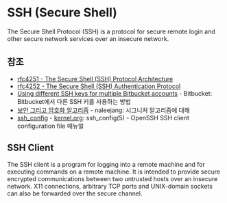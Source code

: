 # SSH (Secure Shell)

The Secure Shell Protocol (SSH) is a protocol for secure remote login and other secure network services over an insecure network.

## 참조

- [rfc4251 - The Secure Shell (SSH) Protocol Architecture](https://www.rfc-editor.org/rfc/rfc4251.html)
- [rfc4252 - The Secure Shell (SSH) Authentication Protocol](https://www.rfc-editor.org/rfc/rfc4252.html)
- [Using different SSH keys for multiple Bitbucket accounts](https://blog.developer.atlassian.com/different-ssh-keys-multiple-bitbucket-accounts/) - Bitbucket: Bitbucket에서 다른 SSH 키를 사용하는 방법
- [보안 그리고 암호화 알고리즘](https://naleejang.tistory.com/218) - naleejang: 시그니처 알고리즘에 대해
- [ssh_config](https://man7.org/linux/man-pages/man5/ssh_config.5.html) - [kernel.org](https://www.kernel.org/doc/man-pages/): ssh_config(5) - OpenSSH SSH client configuration file 매뉴얼

## SSH Client

The SSH client is a program for logging into a remote machine and for executing commands on a remote machine.  It is intended to provide secure encrypted communications between two untrusted hosts over an insecure network.  X11 connections, arbitrary TCP ports and UNIX-domain sockets can also be forwarded over the secure channel.
